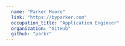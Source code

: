 ```yaml
---
  name: "Parker Moore"
  link: "https://byparker.com"
  occupation_title: "Application Engineer"
  organization: "GitHub"
  github: "parkr"
---
```

